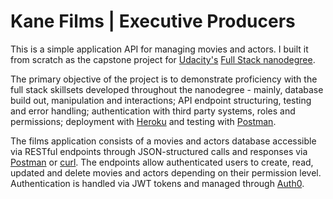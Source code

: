 # Kane Films | Executive Producers

This is a simple application API for managing movies and actors. I built it from scratch as the capstone project for [Udacity's](https://www.udacity.com/) [Full Stack nanodegree](https://www.udacity.com/course/full-stack-web-developer-nanodegree--nd0044).

The primary objective of the project is to demonstrate proficiency with the full stack skillsets developed throughout the nanodegree - mainly, database build out, manipulation and interactions; API endpoint structuring, testing and error handling; authentication with third party systems, roles and permissions; deployment with [Heroku](https://www.heroku.com) and testing with [Postman](https://www.postman.com/).

The films application consists of a movies and actors database accessible via RESTful endpoints through JSON-structured calls and responses via [Postman](https://www.postman.com/) or [curl](https://curl.haxx.se/download.html). The endpoints allow authenticated users to create, read, updated and delete movies and actors depending on their permission level. Authentication is handled via JWT tokens and managed through [Auth0](https://auth0.com/).
